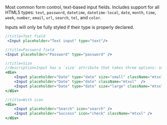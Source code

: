 Most common form control, text-based input fields. Includes support for all HTML5 types: `text`, `password`, `datetime`, `datetime-local`, `date`, `month`, `time`, `week`, `number`, `email`, `url`, `search`, `tel`, and `color`.

Inputs will only be fully styled if their type is properly declared.

```jsx harmony
//title=Text field
 <Input placeholder="Text input" type="text"/>
```

```jsx harmony
//title=Password field
<Input placeholder="Password" type="password" />
```

```jsx harmony
//title=Size
//description=Input has a `size` attribute that takes three options: small, medium (default), and large.
<div>
    <Input placeholder="Date" type="date" size="small" className="mtxxl"  />
    <Input placeholder="Date" type="date" className="mtxxl"  />
    <Input placeholder="Date" type="date" size="large" className="mtxxl"  />
</div>
```

```jsx harmony
//title=With icon
<div>
    <Input placeholder="Search" icon="search" />
    <Input placeholder="Success" icon="check" className="mtxxl" />
</div>
```